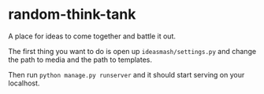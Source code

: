 random-think-tank
=================

A place for ideas to come together and battle it out.

The first thing you want to do is open up `ideasmash/settings.py` and change the path to media and the path to templates.

Then run `python manage.py runserver` and it should start serving on your localhost.